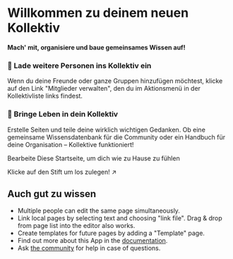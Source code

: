 # Willkommen zu deinem neuen Kollektiv

**Mach' mit, organisiere und baue gemeinsames Wissen auf!**


### 👥 Lade weitere Personen ins Kollektiv ein

Wenn du deine Freunde oder ganze Gruppen hinzufügen möchtest, klicke auf den Link "Mitglieder verwalten", den du im Aktionsmenü in der Kollektivliste links findest.

### 🌱 Bringe Leben in dein Kollektiv

Erstelle Seiten und teile deine wirklich wichtigen Gedanken. Ob eine gemeinsame Wissensdatenbank für die Community oder ein Handbuch für deine Organisation – Kollektive funktioniert!

Bearbeite Diese Startseite, um dich wie zu Hause zu fühlen

Klicke auf den Stift um los zulegen! ↗️


## Auch gut zu wissen

* Multiple people can edit the same page simultaneously.
* Link local pages by selecting text and choosing "link file". Drag & drop from page list into the editor also works.
* Create templates for future pages by adding a "Template" page.
* Find out more about this App in the [documentation](https://collectivecloud.gitlab.io/collectives/).
* Ask [the community](https://help.nextcloud.com/c/apps/collectives/174) for help in case of questions.
